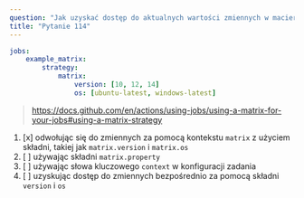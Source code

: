 ```yaml
---
question: "Jak uzyskać dostęp do aktualnych wartości zmiennych w macierzy w ramach zadania w poniższym przykładzie:"
title: "Pytanie 114"
---
```


```yaml
jobs:
    example_matrix:
        strategy:
            matrix:
                version: [10, 12, 14]
                os: [ubuntu-latest, windows-latest]
```
> https://docs.github.com/en/actions/using-jobs/using-a-matrix-for-your-jobs#using-a-matrix-strategy
1. [x] odwołując się do zmiennych za pomocą kontekstu `matrix` z użyciem składni, takiej jak `matrix.version` i `matrix.os`
1. [ ] używając składni `matrix.property`
1. [ ] używając słowa kluczowego `context` w konfiguracji zadania
1. [ ] uzyskując dostęp do zmiennych bezpośrednio za pomocą składni `version` i `os`
